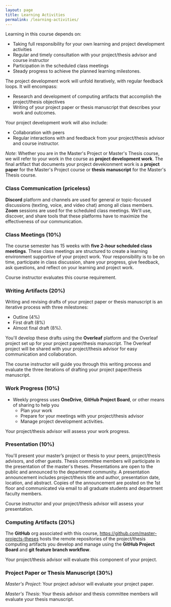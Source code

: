 ```yaml
---
layout: page
title: Learning Activities
permalink: /learning-activities/
---
```

Learning in this course depends on:
- Taking full responsibility for your own learning and project development activities
- Regular and timely consultation with your project/thesis advisor and course instructor
- Participation in the scheduled class meetings
- Steady progress to achieve the planned learning milestones.
  
The project development work will unfold iteratively, with regular feedback loops. It will 
encompass:
* Research and development of computing artifacts that accomplish the 
project/thesis objectives
* Writing of your project paper or thesis manuscript that describes your work 
and outcomes. 

Your project development work will also include:
* Collaboration with peers
* Regular interactions with and feedback from your project/thesis advisor and course 
instructor.

*Note*: Whether you are in the Master's Project or Master's Thesis course, we 
will refer to your work in the course as **project development work**. The final artifact 
that documents your project devekionment work is a **project paper** for the Master's Project 
course or **thesis manuscript** for the Master's Thesis course.

### Class Communication (priceless)
**Discord** platform and channels are used for general or topic-focused 
discussions (texting, voice,  and video chat) among all class members. 
**Zoom** sessions are used for the scheduled class meetings. We'll use, discover, 
and share tools that these platforms have to maximize the effectiveness of our 
communication. 

<!---
### Reflections (5%)
There will be four learning activities during the semester in which you will 
reflect on your affective and cognitive well-being, academic commitment, 
openness to experience, and your computing professional identity. 

The first three reflections will also include a short 20-minute writing 
session. Known as the **best possible self**, this kind of reflection has been 
shown to facilitate a positive relationship between the learner's well-being 
and their academic achievement. By thinking and writing about your best 
possible self, you learn about yourself, what you want in life, and how to 
restructure your priorities. It can also help you increase your sense of 
control over your life by highlighting what you need to do to achieve your 
goals.  
--->

### Class Meetings (10%)
The course semester has 15 weeks with **five 2-hour scheduled class meetings**. 
These class meetings are structured to create a learning environment 
supportive of your project work. Your responsibility is to be on time, 
participate in class discussion, share your progress, give feedback, ask 
questions, and reflect on your learning and project work. 

Course instructor evaluates this course requirement.

### Writing Artifacts (20%)
Writing and revising drafts of your project paper or thesis manuscript is an 
iterative process with three milestones:
* Outline (4%)
* First draft (8%)
* Almost final draft (8%). 

You'll develop these drafts using the **Overleaf** platform and the Overleaf 
project set up for your project paper/thesis manuscript. The Overleaf project 
will be shared with your project/thesis advisor for easy communication and 
collaboration. 

The course instructor will guide you through this writing 
process and evaluate the three iterations of drafting your project paper/thesis 
manuscript. 

### Work Progress (10%)
- Weekly progress uses **OneDrive**, **GitHub Project Board**, or other means of sharing to help you
  - Plan your work
  - Prepare for your meetings with your project/thesis advisor
  - Manage project development activities. 

Your project/thesis advisor will assess your work progress.

### Presentation (10%)
You'll present your master’s project or thesis to your peers, project/thesis advisors, 
and other guests. Thesis committee members will participate in the presentation 
of the master's theses. Presentations are open to the public and 
announced to the department community. A presentation announcement includes 
project/thesis title and author, presentation date, location, and abstract. 
Copies of the announcement are posted on the 1st floor and communicated via 
email to all graduate students and department faculty members. 

Course instructor and your project/thesis advisor will assess your presentation.

### Computing Artifacts (20%)
The **GitHub** org  associated with this course, <https://github.com/master-projects-theses> hosts the remote repositories of the project/thesis computing artifacts you develop and manage using the **GitHub Project Board** and **git feature branch workflow**. 

Your project/thesis advisor will evaluate this component of your project. 

### Project Paper or Thesis Manuscript (30%)
*Master's Project*: Your project advisor will evaluate your project paper.

*Master's Thesis*: Your thesis advisor and thesis committee members will evaluate your thesis manuscript.
